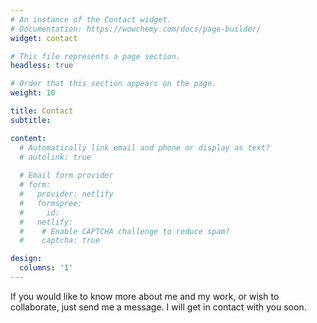 ```yaml
---
# An instance of the Contact widget.
# Documentation: https://wowchemy.com/docs/page-builder/
widget: contact

# This file represents a page section.
headless: true

# Order that this section appears on the page.
weight: 10

title: Contact
subtitle:

content:
  # Automatically link email and phone or display as text?
  # autolink: true
  
  # Email form provider
  # form:
  #   provider: netlify
  #   formspree:
  #     id:
  #   netlify:
  #    # Enable CAPTCHA challenge to reduce spam?
  #    captcha: true

design:
  columns: '1'
---
```


If you would like to know more about me and my work, or wish to collaborate, just send me a message. I will get in contact with you soon.
